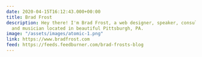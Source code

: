 ```yaml
---
date: 2020-04-15T16:12:43.000+00:00
title: Brad Frost
description: Hey there! I'm Brad Frost, a web designer, speaker, consultant, writer,
  and musician located in beautiful Pittsburgh, PA.
image: "/assets/images/atomic-1.png"
link: https://www.bradfrost.com
feed: https://feeds.feedburner.com/brad-frosts-blog
---
```

